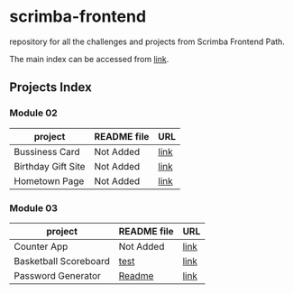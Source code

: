 # scrimba-frontend
repository for all the challenges and projects from Scrimba Frontend Path.

The main index can be accessed from [link](https://merry-kataifi-dfcaa9.netlify.app/).

## Projects Index
### Module 02
| project | README file | URL |
| ------- | ------ | ---- |
| Bussiness Card | Not Added | [link](https://merry-kataifi-dfcaa9.netlify.app/module-02/business-card/index.html) |
| Birthday Gift Site | Not Added | [link](https://merry-kataifi-dfcaa9.netlify.app/module-02/birthday-gift-site/index.html) |
| Hometown Page | Not Added | [link](https://merry-kataifi-dfcaa9.netlify.app/module-02/hometown-page/index.html) |

### Module 03
| project | README file | URL |
| ------- | ------ | ---- |
| Counter App | Not Added | [link](https://merry-kataifi-dfcaa9.netlify.app/module-03/counter-app/index.html) |
| Basketball Scoreboard | [test](./module-03/scoreboard-app/) | [link](https://merry-kataifi-dfcaa9.netlify.app/module-03/scoreboard-app/index.html) |
| Password Generator | [Readme](./module-03/password-generator) | [link](https://merry-kataifi-dfcaa9.netlify.app/module-03/password-generator/) |
